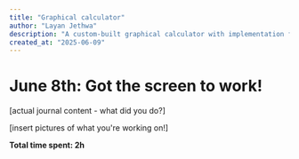 ```yaml
---
title: "Graphical calculator"
author: "Layan Jethwa"
description: "A custom-built graphical calculator with implementation from scratch"
created_at: "2025-06-09"
---
```


# June 8th: Got the screen to work!

[actual journal content - what did you do?]

[insert pictures of what you're working on!]

**Total time spent: 2h**
